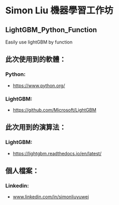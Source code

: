 # Simon Liu 機器學習工作坊

## LightGBM_Python_Function
Easily use lightGBM by function

## 此次使用到的軟體：
### Python:
- https://www.python.org/

### LightGBM:
- https://github.com/Microsoft/LightGBM

## 此次用到的演算法：

### LightGBM:
- https://lightgbm.readthedocs.io/en/latest/

## 個人檔案：
### Linkedin: 
- www.linkedin.com/in/simonliuyuwei
